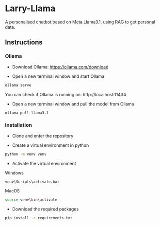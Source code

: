 # Larry-Llama
A personalised chatbot based on Meta Llama3.1, using RAG to get personal data.

## Instructions

### Ollama
* Download Ollama: https://ollama.com/download

* Open a new terminal window and start Ollama
```sh
ollama serve
```
You can check if Ollama is running on: http://localhost:11434

* Open a new terminal window and pull the model from Ollama
```sh
ollama pull llama3.1
```

### Installation
* Clone and enter the repository

* Create a virtual environment in python
```sh
python -m venv venv
```

* Activate the virtual environment

Windows
```sh
venv\Scripts\activate.bat
```
MacOS
```sh
source venv\bin\activate
```

* Download the required packages
```sh
pip install -r requirements.txt
```
